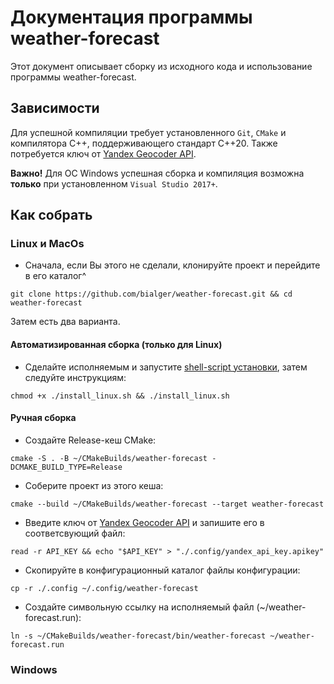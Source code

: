 # Документация программы weather-forecast

Этот документ описывает сборку из исходного кода и использование программы
weather-forecast.

## Зависимости

Для успешной компиляции требует установленного `Git`, `CMake` и компилятора C++,
поддерживающего стандарт C++20.
Также потребуется ключ от [Yandex Geocoder API](https://yandex.ru/dev/geocode/doc/ru/).

**Важно!**
Для ОС Windows успешная сборка и компиляция возможна **только** при
установленном `Visual Studio 2017+`.

## Как собрать

### Linux и MacOs

* Сначала, если Вы этого не сделали, клонируйте проект и перейдите в его каталог^

```shell
git clone https://github.com/bialger/weather-forecast.git && cd weather-forecast
```

Затем есть два варианта.

#### Автоматизированная сборка (только для Linux)

* Сделайте исполняемым и запустите [shell-script установки](../install_linux.sh), затем
  следуйте инструкциям:

```shell
chmod +x ./install_linux.sh && ./install_linux.sh
```

#### Ручная сборка

* Создайте Release-кеш CMake:

```shell
cmake -S . -B ~/CMakeBuilds/weather-forecast -DCMAKE_BUILD_TYPE=Release
```

* Соберите проект из этого кеша:

```shell
cmake --build ~/CMakeBuilds/weather-forecast --target weather-forecast
```

* Введите ключ от [Yandex Geocoder API](https://yandex.ru/dev/geocode/doc/ru/) и 
  запишите его в соответсвующий файл:

```shell
read -r API_KEY && echo "$API_KEY" > "./.config/yandex_api_key.apikey"
```

* Скопируйте в конфигурационный каталог файлы конфигурации:

```shell
cp -r ./.config ~/.config/weather-forecast
```

* Создайте символьную ссылку на исполняемый файл (~/weather-forecast.run):

```shell
ln -s ~/CMakeBuilds/weather-forecast/bin/weather-forecast ~/weather-forecast.run
```

### Windows 


